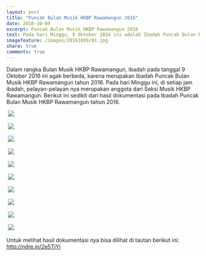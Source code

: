 ```yaml
---
layout: post
title: "Puncak Bulan Musik HKBP Rawamangun 2016"
date: 2016-10-09
excerpt: Puncak Bulan Musik HKBP Rawamangun 2016
text: Pada hari Minggu, 9 Oktober 2016 ini adalah Ibadah Puncak Bulan Musik HKBP Rawamangun. Ini merupakan acara puncak dalam rangka Bulan Musik. Jadi pada setiap Ibadah, pelayan-pelayan nya merupakan anggota dari Seksi Musik HKBP Rawamangun.
imagefeature: /images/20161009/01.jpg
share: true
comments: true
---
```


Dalam rangka Bulan Musik HKBP Rawamangun, ibadah pada tanggal 9 Oktober 2016 ini agak berbeda, karena merupakan Ibadah Puncak Bulan Musik HKBP Rawamangun tahun 2016. Pada hari Minggu ini, di setiap jam ibadah, pelayan-pelayan nya merupakan anggota dari Seksi Musik HKBP Rawamangun. Berikut ini sedikit dari hasil dokumentasi pada Ibadah Puncak Bulan Musik HKBP Rawamangun tahun 2016.

<a href="{{site.bigimageurl}}/images/20161009/01.jpg" class="swipebox" title=""><img src="{{site.staticurl}}/static/wait.svg" class="resize js_show loading_image" data-href="/images/20161009/01.jpg" alt="" /></a>
<noscript><img src="{{site.staticurl}}/s720/images/20161009/01.jpg" /></noscript>

<a href="{{site.bigimageurl}}/images/20161009/02.jpg" class="swipebox" title=""><img src="{{site.staticurl}}/static/wait.svg" class="resize js_show loading_image" data-href="/images/20161009/02.jpg" alt="" /></a>
<noscript><img src="{{site.staticurl}}/s720/images/20161009/02.jpg" /></noscript>

<a href="{{site.bigimageurl}}/images/20161009/03.jpg" class="swipebox" title=""><img src="{{site.staticurl}}/static/wait.svg" class="resize js_show loading_image" data-href="/images/20161009/03.jpg" alt="" /></a>
<noscript><img src="{{site.staticurl}}/s720/images/20161009/03.jpg" /></noscript>

<a href="{{site.bigimageurl}}/images/20161009/04.jpg" class="swipebox" title=""><img src="{{site.staticurl}}/static/wait.svg" class="resize js_show loading_image" data-href="/images/20161009/04.jpg" alt="" /></a>
<noscript><img src="{{site.staticurl}}/s720/images/20161009/04.jpg" /></noscript>

<a href="{{site.bigimageurl}}/images/20161009/05.jpg" class="swipebox" title=""><img src="{{site.staticurl}}/static/wait.svg" class="resize js_show loading_image" data-href="/images/20161009/05.jpg" alt="" /></a>
<noscript><img src="{{site.staticurl}}/s720/images/20161009/05.jpg" /></noscript>

<a href="{{site.bigimageurl}}/images/20161009/06.jpg" class="swipebox" title=""><img src="{{site.staticurl}}/static/wait.svg" class="resize js_show loading_image" data-href="/images/20161009/06.jpg" alt="" /></a>
<noscript><img src="{{site.staticurl}}/s720/images/20161009/06.jpg" /></noscript>

<a href="{{site.bigimageurl}}/images/20161009/07.jpg" class="swipebox" title=""><img src="{{site.staticurl}}/static/wait.svg" class="resize js_show loading_image" data-href="/images/20161009/07.jpg" alt="" /></a>
<noscript><img src="{{site.staticurl}}/s720/images/20161009/07.jpg" /></noscript>

<a href="{{site.bigimageurl}}/images/20161009/08.jpg" class="swipebox" title=""><img src="{{site.staticurl}}/static/wait.svg" class="resize js_show loading_image" data-href="/images/20161009/08.jpg" alt="" /></a>
<noscript><img src="{{site.staticurl}}/s720/images/20161009/08.jpg" /></noscript>

<a href="{{site.bigimageurl}}/images/20161009/09.jpg" class="swipebox" title=""><img src="{{site.staticurl}}/static/wait.svg" class="resize js_show loading_image" data-href="/images/20161009/09.jpg" alt="" /></a>
<noscript><img src="{{site.staticurl}}/s720/images/20161009/09.jpg" /></noscript>

<a href="{{site.bigimageurl}}/images/20161009/10.jpg" class="swipebox" title=""><img src="{{site.staticurl}}/static/wait.svg" class="resize js_show loading_image" data-href="/images/20161009/10.jpg" alt="" /></a>
<noscript><img src="{{site.staticurl}}/s720/images/20161009/10.jpg" /></noscript>

Untuk melihat hasil dokumentasi nya bisa dilihat di tautan berikut ini: <a href="http://ndre.in/2e5TjYj">http://ndre.in/2e5TjYj</a>